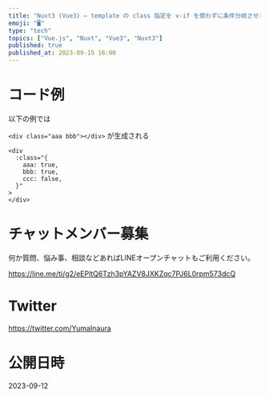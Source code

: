 ```yaml
---
title: "Nuxt3 (Vue3) – template の class 指定を v-if を使わずに条件分岐させる (右辺が真なら左辺を適用)"
emoji: "🖥"
type: "tech"
topics: ["Vue.js", "Nuxt", "Vue3", "Nuxt3"]
published: true
published_at: 2023-09-15 16:00
---
```


# コード例

以下の例では

`<div class="aaa bbb"></div>` が生成される

```vue
<div
  :class="{
    aaa: true,
    bbb: true,
    ccc: false,
  }"
>
</div>
```



# チャットメンバー募集


何か質問、悩み事、相談などあればLINEオープンチャットもご利用ください。

https://line.me/ti/g2/eEPltQ6Tzh3pYAZV8JXKZqc7PJ6L0rpm573dcQ


# Twitter

https://twitter.com/YumaInaura


# 公開日時

2023-09-12
